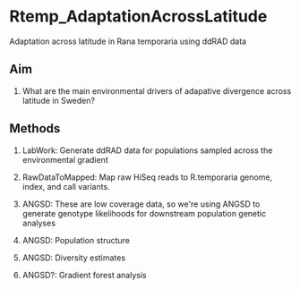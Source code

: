 # Rtemp_AdaptationAcrossLatitude
Adaptation across latitude in Rana temporaria using ddRAD data


## Aim

1) What are the main environmental drivers of adapative divergence across latitude in Sweden? 


## Methods

1) LabWork: Generate ddRAD data for populations sampled across the environmental gradient

2) RawDataToMapped: Map raw HiSeq reads to R.temporaria genome, index, and call variants. 

3) ANGSD: These are low coverage data, so we're using ANGSD to generate genotype likelihoods for downstream population genetic analyses

4) ANGSD: Population structure

5) ANGSD: Diversity estimates

6) ANGSD?: Gradient forest analysis


